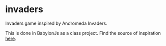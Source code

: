 # invaders
Invaders game inspired by Andromeda Invaders.

This is done in BabylonJs as a class project. Find the source of inspiration [here](https://github.com/susam/invaders).
